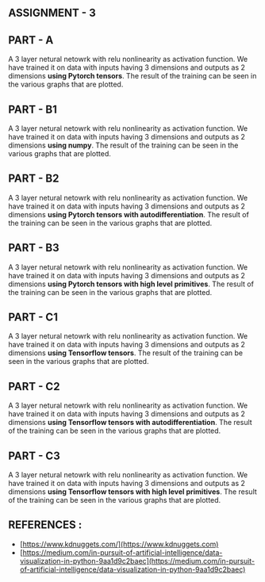 
##   ASSIGNMENT - 3

## PART - A
A 3 layer netural netowrk with relu nonlinearity as activation function. We have trained it on data with inputs having 3 dimensions and outputs as 2 dimensions **using Pytorch tensors**. The result of the training can be seen in the various graphs that are plotted.

## PART - B1

A 3 layer netural netowrk with relu nonlinearity as activation function. We have trained it on data with inputs having 3 dimensions and outputs as 2 dimensions **using numpy**. The result of the training can be seen in the various graphs that are plotted.

## PART - B2
A 3 layer netural netowrk with relu nonlinearity as activation function. We have trained it on data with inputs having 3 dimensions and outputs as 2 dimensions **using  Pytorch tensors with autodifferentiation**. The result of the training can be seen in the various graphs that are plotted.

## PART - B3
A 3 layer netural netowrk with relu nonlinearity as activation function. We have trained it on data with inputs having 3 dimensions and outputs as 2 dimensions **using Pytorch tensors with high level primitives**. The result of the training can be seen in the various graphs that are plotted.

## PART - C1
A 3 layer netural netowrk with relu nonlinearity as activation function. We have trained it on data with inputs having 3 dimensions and outputs as 2 dimensions **using Tensorflow tensors**. The result of the training can be seen in the various graphs that are plotted.

## PART - C2
A 3 layer netural netowrk with relu nonlinearity as activation function. We have trained it on data with inputs having 3 dimensions and outputs as 2 dimensions **using Tensorflow tensors with autodifferentiation**. The result of the training can be seen in the various graphs that are plotted.

## PART - C3
A 3 layer netural netowrk with relu nonlinearity as activation function. We have trained it on data with inputs having 3 dimensions and outputs as 2 dimensions **using Tensorflow tensors with high level primitives**. The result of the training can be seen in the various graphs that are plotted.

## REFERENCES :
-   [https://www.kdnuggets.com/](https://www.kdnuggets.com)
-   [https://medium.com/in-pursuit-of-artificial-intelligence/data-visualization-in-python-9aa1d9c2baec](https://medium.com/in-pursuit-of-artificial-intelligence/data-visualization-in-python-9aa1d9c2baec)
